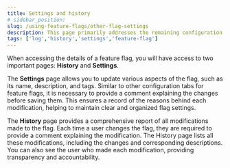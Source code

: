 ```yaml
---
title: Settings and history
# sidebar_position: 
slug: /using-feature-flags/other-flag-settings
description: This page primarily addresses the remaining configuration aspects of feature flags, including log history and feature flag settings.
tags: ['log','history','settings','feature-flag']
---
```


When accessing the details of a feature flag, you will have access to two important pages: **History** and **Settings**.

The **Settings** page allows you to update various aspects of the flag, such as its name, description, and tags. Similar to other configuration tabs for feature flags, it is necessary to provide a comment explaining the changes before saving them. This ensures a record of the reasons behind each modification, helping to maintain clear and organized flag settings.

The **History** page provides a comprehensive report of all modifications made to the flag. Each time a user changes the flag, they are required to provide a comment explaining the modification. The History page lists all these modifications, including the changes and corresponding descriptions. You can also see the user who made each modification, providing transparency and accountability.